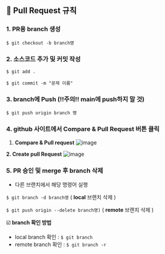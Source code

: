 ## 📢  Pull Request 규칙

### 1. PR용 branch 생성

`$ git checkout -b branch명`

### 2. 소스코드 추가 및 커밋 작성

`$ git add .`

`$ git commit -m "문제 이름"`

### 3. branch에 Push (‼️주의‼️ main에 push하지 말 것)

`$ git push origin branch 명`

### 4. github 사이트에서 Compare & Pull Request 버튼 클릭

1. **Compare & Pull request** 
![image](https://user-images.githubusercontent.com/42290273/104888154-b07c0a00-59af-11eb-8715-e6a44bbef1cc.png)


**2. Create pull Request** 
![image](https://user-images.githubusercontent.com/42290273/104888170-b7a31800-59af-11eb-801c-a0bd8c4fb389.png)


### 5. PR 승인 및 merge 후 branch 삭제

- 다른 브랜치에서 해당 명령어 실행

`$ git branch -d branch명` ( **local** 브랜치 삭제 )

`$ git push origin --delete branch명)` ( **remote** 브랜치 삭제 )

☑️ **branch 확인 방법**

- local branch 확인 :  `$ git branch`
- remote branch 확인 :  `$ git branch -r`



